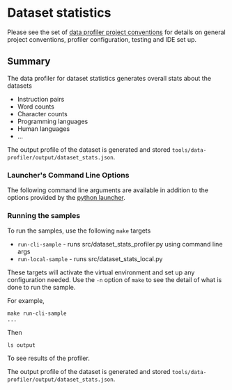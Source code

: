 # Dataset statistics
Please see the set of [data profiler project conventions](../../../README.md#tr-data-profiler-conventions)
for details on general project conventions, profiler configuration,
testing and IDE set up.

## Summary 
The data profiler for dataset statistics generates overall stats about the datasets
* Instruction pairs
* Word counts
* Character counts
* Programming languages
* Human languages
* …

The output profile of the dataset is generated and stored `tools/data-profiler/output/dataset_stats.json`.

### Launcher's Command Line Options 
The following command line arguments are available in addition to 
the options provided by 
the [python launcher](../../../../data-processing-lib/doc/python-launcher-options.md).

### Running the samples
To run the samples, use the following `make` targets

* `run-cli-sample` - runs src/dataset_stats_profiler.py using command line args
* `run-local-sample` - runs src/dataset_stats_local.py

These targets will activate the virtual environment and set up any configuration needed.
Use the `-n` option of `make` to see the detail of what is done to run the sample.

For example, 
```shell
make run-cli-sample
...
```
Then 
```shell
ls output
```
To see results of the profiler.

The output profile of the dataset is generated and stored `tools/data-profiler/output/dataset_stats.json`.
